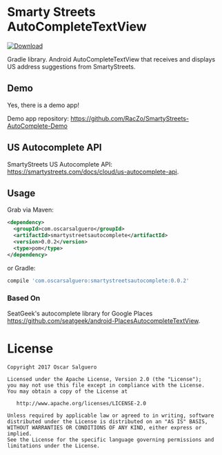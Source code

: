 # Smarty Streets AutoCompleteTextView

[ ![Download](https://api.bintray.com/packages/raczo/maven/smartystreetsautocomplete/images/download.svg?version=0.0.2) ](https://bintray.com/raczo/maven/smartystreetsautocomplete/0.0.2/link)

Gradle library. Android AutoCompleteTextView that receives and displays US address suggestions from SmartyStreets.


## Demo

Yes, there is a demo app!

Demo app repository: https://github.com/RacZo/SmartyStreets-AutoComplete-Demo


## US Autocomplete API

SmartyStreets US Autocomplete API: https://smartystreets.com/docs/cloud/us-autocomplete-api.


## Usage

Grab via Maven:

```xml
<dependency>
  <groupId>com.oscarsalguero</groupId>
  <artifactId>smartystreetsautocomplete</artifactId>
  <version>0.0.2</version>
  <type>pom</type>
</dependency>
```

or Gradle:

```groovy
compile 'com.oscarsalguero:smartystreetsautocomplete:0.0.2'
```


### Based On

SeatGeek's autocomplete library for Google Places https://github.com/seatgeek/android-PlacesAutocompleteTextView.

License
=======

    Copyright 2017 Oscar Salguero

    Licensed under the Apache License, Version 2.0 (the "License");
    you may not use this file except in compliance with the License.
    You may obtain a copy of the License at

       http://www.apache.org/licenses/LICENSE-2.0

    Unless required by applicable law or agreed to in writing, software
    distributed under the License is distributed on an "AS IS" BASIS,
    WITHOUT WARRANTIES OR CONDITIONS OF ANY KIND, either express or implied.
    See the License for the specific language governing permissions and
    limitations under the License.
